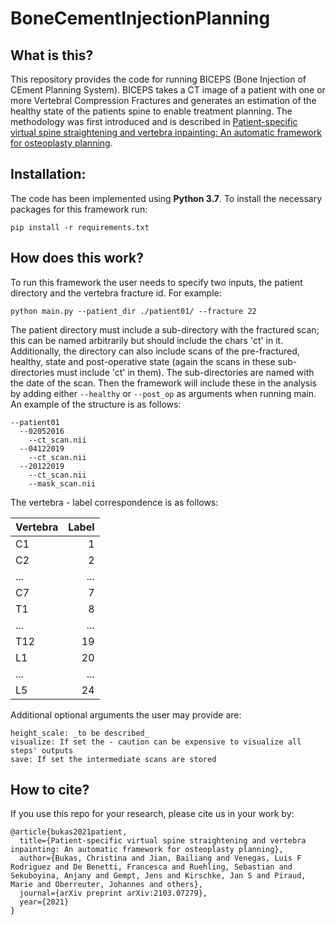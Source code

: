 # BoneCementInjectionPlanning

## What is this?
This repository provides the code for running BICEPS (Bone Injection of CEment Planning System). BICEPS takes a CT image of a patient with one or more Vertebral Compression Fractures and generates an estimation of the healthy state of the patients spine to enable treatment planning. The methodology was first introduced and is described in [Patient-specific virtual spine straightening and vertebra inpainting: An automatic framework for osteoplasty planning](https://arxiv.org/abs/2103.07279).

## Installation:
The code has been implemented using **Python 3.7**. To install the necessary packages for this framework run:
```
pip install -r requirements.txt
```

## How does this work?

To run this framework the user needs to specify two inputs, the patient directory and the vertebra fracture id. For example:
```
python main.py --patient_dir ./patient01/ --fracture 22
```
The patient directory must include a sub-directory with the fractured scan; this can be named arbitrarily but should include the chars 'ct' in it. Additionally, the directory can also include scans of the pre-fractured, healthy, state and post-operative state (again the scans in these sub-directories must include 'ct' in them). The sub-directories are named with the date of the scan. Then the framework will include these in the analysis by adding either ``` --healthy ``` or ``` --post_op ``` as arguments when running main. An example of the structure is as follows:

```
--patient01
  --02052016
    --ct_scan.nii
  --04122019
    --ct_scan.nii
  --20122019
    --ct_scan.nii
    --mask_scan.nii
```

The vertebra - label correspondence is as follows:

| Vertebra | Label |
| ----------- | ---------------:|
| C1 | 1 |
| C2 | 2 |
| ... | ... |
| C7 | 7 |
| T1 | 8 |
| ... | ... |
| T12 | 19 |
| L1 | 20 |
| ... | ... |
| L5 | 24 |

Additional optional arguments the user may provide are:

```
height_scale: _to be described_
visualize: If set the - caution can be expensive to visualize all steps' outputs
save: If set the intermediate scans are stored
```

## How to cite?
If you use this repo for your research, please cite us in your work by:

```
@article{bukas2021patient,
  title={Patient-specific virtual spine straightening and vertebra inpainting: An automatic framework for osteoplasty planning},
  author={Bukas, Christina and Jian, Bailiang and Venegas, Luis F Rodriguez and De Benetti, Francesca and Ruehling, Sebastian and Sekuboyina, Anjany and Gempt, Jens and Kirschke, Jan S and Piraud, Marie and Oberreuter, Johannes and others},
  journal={arXiv preprint arXiv:2103.07279},
  year={2021}
}
```
